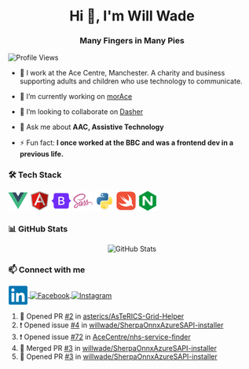 <h1 align="center">Hi 👋, I'm Will Wade</h1>
<h3 align="center">Many Fingers in Many Pies</h3>

<p align="left"> <img src="https://komarev.com/ghpvc/?username=willwade" alt="Profile Views" /> </p>

- 🏢 I work at the Ace Centre, Manchester. A charity and business supporting adults and children who use technology to communicate.

- 🔭 I’m currently working on [morAce](http://github.com/acecentre/morace)

- 👯 I’m looking to collaborate on [Dasher](https://dasher.acecentre.net)

- 💬 Ask me about **AAC, Assistive Technology**

- ⚡ Fun fact: **I once worked at the BBC and was a frontend dev in a previous life.**

### 🛠 Tech Stack

<p align="left">
  <img src="https://github.com/devicons/devicon/raw/v2.16.0/icons/vuejs/vuejs-original.svg" alt="Vue.js" width="40" height="40"/>
  <img src="https://github.com/devicons/devicon/raw/v2.16.0/icons/angularjs/angularjs-original.svg" alt="AngularJS" width="40" height="40"/>
  <img src="https://github.com/devicons/devicon/raw/v2.16.0/icons/bootstrap/bootstrap-plain.svg" alt="Bootstrap" width="40" height="40"/>
  <img src="https://github.com/devicons/devicon/raw/v2.16.0/icons/sass/sass-original.svg" alt="Sass" width="40" height="40"/>
  <img src="https://github.com/devicons/devicon/raw/v2.16.0/icons/python/python-original.svg" alt="Python" width="40" height="40"/>
  <img src="https://github.com/devicons/devicon/raw/v2.16.0/icons/swift/swift-original.svg" alt="Swift" width="40" height="40"/>
  <img src="https://github.com/devicons/devicon/raw/v2.16.0/icons/nginx/nginx-original.svg" alt="Nginx" width="40" height="40"/>
</p>

### 📊 GitHub Stats

<p align="center"> 
  <img src="https://github-readme-stats.vercel.app/api?username=willwade&show_icons=true" alt="GitHub Stats" />
</p>

### 📫 Connect with me

<p align="left">
  <a href="https://linkedin.com/in/willwade" target="_blank">
    <img align="center" src="https://github.com/devicons/devicon/raw/v2.16.0/icons/linkedin/linkedin-original.svg" alt="LinkedIn" width="40" height="40"/>
  </a>
  <a href="https://fb.com/will.wade1" target="_blank">
    <img align="center" src="https://cdn.jsdelivr.net/npm/simple-icons@6.15.0/icons/facebook.svg" alt="Facebook" width="40" height="40"/>
  </a>
  <a href="https://instagram.com/willwade" target="_blank">
    <img align="center" src="https://cdn.jsdelivr.net/npm/simple-icons@6.15.0/icons/instagram.svg" alt="Instagram" width="40" height="40"/>
  </a>
</p>

<!--START_SECTION:activity-->
1. 💪 Opened PR [#2](https://github.com/asterics/AsTeRICS-Grid-Helper/pull/2) in [asterics/AsTeRICS-Grid-Helper](https://github.com/asterics/AsTeRICS-Grid-Helper)
2. ❗ Opened issue [#4](https://github.com/willwade/SherpaOnnxAzureSAPI-installer/issues/4) in [willwade/SherpaOnnxAzureSAPI-installer](https://github.com/willwade/SherpaOnnxAzureSAPI-installer)
3. ❗ Opened issue [#72](https://github.com/AceCentre/nhs-service-finder/issues/72) in [AceCentre/nhs-service-finder](https://github.com/AceCentre/nhs-service-finder)
4. 🎉 Merged PR [#3](https://github.com/willwade/SherpaOnnxAzureSAPI-installer/pull/3) in [willwade/SherpaOnnxAzureSAPI-installer](https://github.com/willwade/SherpaOnnxAzureSAPI-installer)
5. 💪 Opened PR [#3](https://github.com/willwade/SherpaOnnxAzureSAPI-installer/pull/3) in [willwade/SherpaOnnxAzureSAPI-installer](https://github.com/willwade/SherpaOnnxAzureSAPI-installer)
<!--END_SECTION:activity-->
